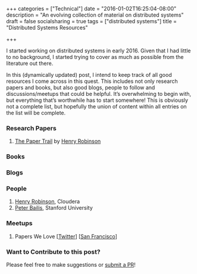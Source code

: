 +++
categories = ["Technical"]
date = "2016-01-02T16:25:04-08:00"
description = "An evolving collection of material on distributed systems"
draft = false
socialsharing = true
tags = ["distributed systems"]
title = "Distributed Systems Resources"

+++

I started working on distributed systems in early 2016. Given that I had little to no background, I started trying to cover as much as possible from the literature out there.

In this (dynamically updated) post, I intend to keep track of all good resources I come across in this quest. This includes not only research papers and books, but also good blogs, people to follow and discussions/meetups that could be helpful. It’s overwhelming to begin with, but everything that’s worthwhile has to start somewhere! This is obviously not a complete list, but hopefully the union of content within all entries on the list will be complete.

### Research Papers
1. [The Paper Trail](http://the-paper-trail.org/) by [Henry Robinson](https://twitter.com/HenryR)

### Books

### Blogs

### People
1. [Henry Robinson](https://twitter.com/HenryR), Cloudera
2. [Peter Bailis](https://twitter.com/pbailis), Stanford University

### Meetups
1. Papers We Love [[Twitter](https://twitter.com/papers_we_love)] [[San Francisco](http://www.meetup.com/papers-we-love-too/)]

### Want to Contribute to this post?
Please feel free to make suggestions or [submit a PR](https://github.com/nishanttotla/hugo-blog-skeleton/blob/master/content/articles/distributed-systems-resources.md)!
